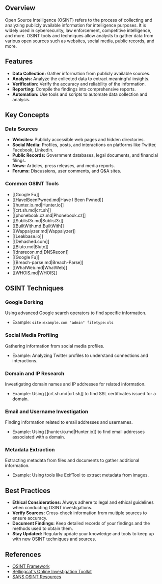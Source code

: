 ## Overview
Open Source Intelligence (OSINT) refers to the process of collecting and analyzing publicly available information for intelligence purposes. It is widely used in cybersecurity, law enforcement, competitive intelligence, and more. OSINT tools and techniques allow analysts to gather data from various open sources such as websites, social media, public records, and more.

## Features
- **Data Collection:** Gather information from publicly available sources.
- **Analysis:** Analyze the collected data to extract meaningful insights.
- **Verification:** Verify the accuracy and reliability of the information.
- **Reporting:** Compile the findings into comprehensive reports.
- **Automation:** Use tools and scripts to automate data collection and analysis.

## Key Concepts

### Data Sources
- **Websites:** Publicly accessible web pages and hidden directories.
- **Social Media:** Profiles, posts, and interactions on platforms like Twitter, Facebook, LinkedIn.
- **Public Records:** Government databases, legal documents, and financial filings.
- **News:** Articles, press releases, and media reports.
- **Forums:** Discussions, user comments, and Q&A sites.

### Common OSINT Tools
- [[Google Fu]]
- [[HaveIBeenPwned.md|Have I Been Pwned]]
- [[hunter.io.md|Hunter.io]]
- [[crt.sh.md|crt.sh]]
- [[phonebook.cz.md|Phonebook.cz]]
- [[Sublist3r.md|Sublist3r]]
- [[BuiltWith.md|BuiltWith]]
- [[Wappalyzer.md|Wappalyzer]]
- [[Leakbase.io]]
- [[Dehashed.com]]
- [[Bluto.md|Bluto]]
- [[dnsrecon.md|DNSRecon]]
- [[Google Fu]]
- [[Breach-parse.md|Breach-Parse]]
- [[WhatWeb.md|WhatWeb]]
- [[WHOIS.md|WHOIS]]

## OSINT Techniques

### Google Dorking
Using advanced Google search operators to find specific information.
- Example: `site:example.com "admin" filetype:xls`

### Social Media Profiling
Gathering information from social media profiles.
- Example: Analyzing Twitter profiles to understand connections and interactions.

### Domain and IP Research
Investigating domain names and IP addresses for related information.
- Example: Using [[crt.sh.md|crt.sh]] to find SSL certificates issued for a domain.

### Email and Username Investigation
Finding information related to email addresses and usernames.
- Example: Using [[hunter.io.md|Hunter.io]] to find email addresses associated with a domain.

### Metadata Extraction
Extracting metadata from files and documents to gather additional information.
- Example: Using tools like ExifTool to extract metadata from images.

## Best Practices
- **Ethical Considerations:** Always adhere to legal and ethical guidelines when conducting OSINT investigations.
- **Verify Sources:** Cross-check information from multiple sources to ensure accuracy.
- **Document Findings:** Keep detailed records of your findings and the methods used to obtain them.
- **Stay Updated:** Regularly update your knowledge and tools to keep up with new OSINT techniques and sources.

## References
- [OSINT Framework](https://osintframework.com/)
- [Bellingcat's Online Investigation Toolkit](https://www.bellingcat.com/resources/how-tos/2019/05/03/bellingcats-online-investigation-toolkit-2019/)
- [SANS OSINT Resources](https://www.sans.org/blog/open-source-intelligence-osint-resources/)
